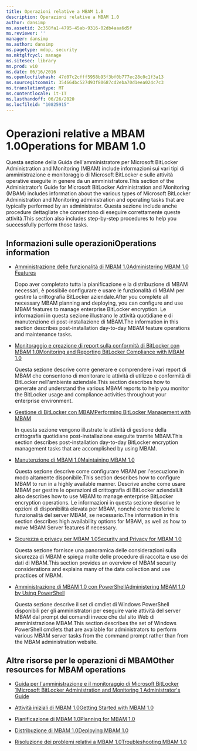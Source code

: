 ```yaml
---
title: Operazioni relative a MBAM 1.0
description: Operazioni relative a MBAM 1.0
author: dansimp
ms.assetid: 2c358fa1-4795-45ab-9316-02db4aaa6d5f
ms.reviewer: ''
manager: dansimp
ms.author: dansimp
ms.pagetype: mdop, security
ms.mktglfcycl: manage
ms.sitesec: library
ms.prod: w10
ms.date: 06/16/2016
ms.openlocfilehash: 47d07c2cfff5958b95f3bf0b777ec28c0c1f3a13
ms.sourcegitcommit: 354664bc527d93f80687cd2eba70d1eea024c7c3
ms.translationtype: MT
ms.contentlocale: it-IT
ms.lasthandoff: 06/26/2020
ms.locfileid: "10825915"
---
```

# <span data-ttu-id="91dcb-103">Operazioni relative a MBAM 1.0</span><span class="sxs-lookup"><span data-stu-id="91dcb-103">Operations for MBAM 1.0</span></span>


<span data-ttu-id="91dcb-104">Questa sezione della Guida dell'amministratore per Microsoft BitLocker Administration and Monitoring (MBAM) include informazioni sui vari tipi di amministrazione e monitoraggio di Microsoft BitLocker e sulle attività operative eseguite in genere da un amministratore.</span><span class="sxs-lookup"><span data-stu-id="91dcb-104">This section of the Administrator’s Guide for Microsoft BitLocker Administration and Monitoring (MBAM) includes information about the various types of Microsoft BitLocker Administration and Monitoring administration and operating tasks that are typically performed by an administrator.</span></span> <span data-ttu-id="91dcb-105">Questa sezione include anche procedure dettagliate che consentono di eseguire correttamente queste attività.</span><span class="sxs-lookup"><span data-stu-id="91dcb-105">This section also includes step-by-step procedures to help you successfully perform those tasks.</span></span>

## <span data-ttu-id="91dcb-106">Informazioni sulle operazioni</span><span class="sxs-lookup"><span data-stu-id="91dcb-106">Operations information</span></span>


-   [<span data-ttu-id="91dcb-107">Amministrazione delle funzionalità di MBAM 1.0</span><span class="sxs-lookup"><span data-stu-id="91dcb-107">Administering MBAM 1.0 Features</span></span>](administering-mbam-10-features.md)

    <span data-ttu-id="91dcb-108">Dopo aver completato tutta la pianificazione e la distribuzione di MBAM necessari, è possibile configurare e usare le funzionalità di MBAM per gestire la crittografia BitLocker aziendale.</span><span class="sxs-lookup"><span data-stu-id="91dcb-108">After you complete all necessary MBAM planning and deploying, you can configure and use MBAM features to manage enterprise BitLocker encryption.</span></span> <span data-ttu-id="91dcb-109">Le informazioni in questa sezione illustrano le attività quotidiane e di manutenzione di post-installazione di MBAM.</span><span class="sxs-lookup"><span data-stu-id="91dcb-109">The information in this section describes post-installation day-to-day MBAM feature operations and maintenance tasks.</span></span>

-   [<span data-ttu-id="91dcb-110">Monitoraggio e creazione di report sulla conformità di BitLocker con MBAM 1.0</span><span class="sxs-lookup"><span data-stu-id="91dcb-110">Monitoring and Reporting BitLocker Compliance with MBAM 1.0</span></span>](monitoring-and-reporting-bitlocker-compliance-with-mbam-10.md)

    <span data-ttu-id="91dcb-111">Questa sezione descrive come generare e comprendere i vari report di MBAM che consentono di monitorare le attività di utilizzo e conformità di BitLocker nell'ambiente aziendale.</span><span class="sxs-lookup"><span data-stu-id="91dcb-111">This section describes how to generate and understand the various MBAM reports to help you monitor the BitLocker usage and compliance activities throughout your enterprise environment.</span></span>

-   [<span data-ttu-id="91dcb-112">Gestione di BitLocker con MBAM</span><span class="sxs-lookup"><span data-stu-id="91dcb-112">Performing BitLocker Management with MBAM</span></span>](performing-bitlocker-management-with-mbam.md)

    <span data-ttu-id="91dcb-113">In questa sezione vengono illustrate le attività di gestione della crittografia quotidiane post-installazione eseguite tramite MBAM.</span><span class="sxs-lookup"><span data-stu-id="91dcb-113">This section describes post-installation day-to-day BitLocker encryption management tasks that are accomplished by using MBAM.</span></span>

-   [<span data-ttu-id="91dcb-114">Manutenzione di MBAM 1.0</span><span class="sxs-lookup"><span data-stu-id="91dcb-114">Maintaining MBAM 1.0</span></span>](maintaining-mbam-10.md)

    <span data-ttu-id="91dcb-115">Questa sezione descrive come configurare MBAM per l'esecuzione in modo altamente disponibile.</span><span class="sxs-lookup"><span data-stu-id="91dcb-115">This section describes how to configure MBAM to run in a highly available manner.</span></span> <span data-ttu-id="91dcb-116">Descrive anche come usare MBAM per gestire le operazioni di crittografia di BitLocker aziendali.</span><span class="sxs-lookup"><span data-stu-id="91dcb-116">It also describes how to use MBAM to manage enterprise BitLocker encryption operations.</span></span> <span data-ttu-id="91dcb-117">Le informazioni in questa sezione descrive le opzioni di disponibilità elevata per MBAM, nonché come trasferire le funzionalità del server MBAM, se necessario.</span><span class="sxs-lookup"><span data-stu-id="91dcb-117">The information in this section describes high availability options for MBAM, as well as how to move MBAM Server features if necessary.</span></span>

-   [<span data-ttu-id="91dcb-118">Sicurezza e privacy per MBAM 1.0</span><span class="sxs-lookup"><span data-stu-id="91dcb-118">Security and Privacy for MBAM 1.0</span></span>](security-and-privacy-for-mbam-10.md)

    <span data-ttu-id="91dcb-119">Questa sezione fornisce una panoramica delle considerazioni sulla sicurezza di MBAM e spiega molte delle procedure di raccolta e uso dei dati di MBAM.</span><span class="sxs-lookup"><span data-stu-id="91dcb-119">This section provides an overview of MBAM security considerations and explains many of the data collection and use practices of MBAM.</span></span>

-   [<span data-ttu-id="91dcb-120">Amministrazione di MBAM 1.0 con PowerShell</span><span class="sxs-lookup"><span data-stu-id="91dcb-120">Administering MBAM 1.0 by Using PowerShell</span></span>](administering-mbam-10-by-using-powershell.md)

    <span data-ttu-id="91dcb-121">Questa sezione descrive il set di cmdlet di Windows PowerShell disponibili per gli amministratori per eseguire varie attività del server MBAM dal prompt dei comandi invece che dal sito Web di amministrazione MBAM.</span><span class="sxs-lookup"><span data-stu-id="91dcb-121">This section describes the set of Windows PowerShell cmdlets that are available for administrators to perform various MBAM server tasks from the command prompt rather than from the MBAM administration website.</span></span>

## <span data-ttu-id="91dcb-122">Altre risorse per le operazioni di MBAM</span><span class="sxs-lookup"><span data-stu-id="91dcb-122">Other resources for MBAM operations</span></span>


-   [<span data-ttu-id="91dcb-123">Guida per l'amministrazione e il monitoraggio di Microsoft BitLocker 1</span><span class="sxs-lookup"><span data-stu-id="91dcb-123">Microsoft BitLocker Administration and Monitoring 1 Administrator's Guide</span></span>](index.md)

-   [<span data-ttu-id="91dcb-124">Attività iniziali di MBAM 1.0</span><span class="sxs-lookup"><span data-stu-id="91dcb-124">Getting Started with MBAM 1.0</span></span>](getting-started-with-mbam-10.md)

-   [<span data-ttu-id="91dcb-125">Pianificazione di MBAM 1.0</span><span class="sxs-lookup"><span data-stu-id="91dcb-125">Planning for MBAM 1.0</span></span>](planning-for-mbam-10.md)

-   [<span data-ttu-id="91dcb-126">Distribuzione di MBAM 1.0</span><span class="sxs-lookup"><span data-stu-id="91dcb-126">Deploying MBAM 1.0</span></span>](deploying-mbam-10.md)

-   [<span data-ttu-id="91dcb-127">Risoluzione dei problemi relativi a MBAM 1.0</span><span class="sxs-lookup"><span data-stu-id="91dcb-127">Troubleshooting MBAM 1.0</span></span>](troubleshooting-mbam-10.md)

 

 






